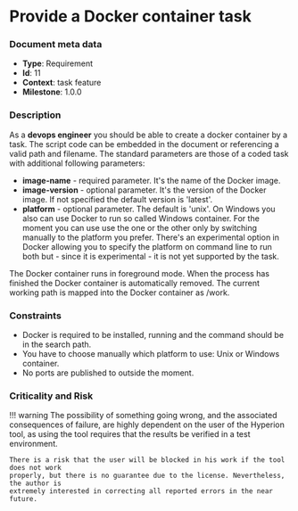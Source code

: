 # Provide a Docker container task

### Document meta data
 - **Type**: Requirement
 - **Id**: 11
 - **Context**: task feature
 - **Milestone**: 1.0.0

### Description

As a **devops engineer** you should be able to create a docker container by a task.
The script code can be embedded in the document or referencing
a valid path and filename. The standard parameters are those of a coded task
with additional following parameters:

 - **image-name** - required parameter. It's the name of the Docker image.
 - **image-version** - optional parameter. It's the version of the Docker image.
   If not specified the default version is 'latest'.
 - **platform** - optional parameter. The default is 'unix'. On Windows you also
   can use Docker to run so called Windows container. For the moment you can use
   use the one or the other only by switching manually to the platform you prefer.
   There's an experimental option in Docker allowing you to specify the platform on command
   line to run both but - since it is experimental - it is not yet supported by
   the task.

The Docker container runs in foreground mode. When the process has finished the Docker
container is automatically removed. The current working path is mapped into the Docker container as /work.
   
### Constraints

 * Docker is required to be installed, running and the command should be in the search path.
 * You have to choose manually which platform to use: Unix or Windows container.
 * No ports are published to outside the moment.

### Criticality and Risk

!!! warning
    The possibility of something going wrong, and the associated consequences of failure,
    are highly dependent on the user of the Hyperion tool, as using the tool requires that
    the results be verified in a test environment.

    There is a risk that the user will be blocked in his work if the tool does not work
    properly, but there is no guarantee due to the license. Nevertheless, the author is
    extremely interested in correcting all reported errors in the near future.
